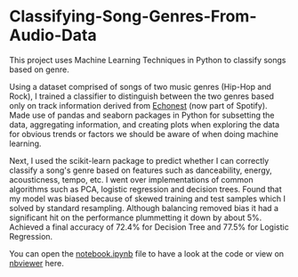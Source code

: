 # Classifying-Song-Genres-From-Audio-Data
This project uses Machine Learning Techniques in Python to classify songs based on genre. 

Using a dataset comprised of songs of two music genres (Hip-Hop and Rock), I trained a classifier to distinguish between the two genres based only on track information derived from [Echonest](http://the.echonest.com/) (now part of Spotify). Made use of pandas and seaborn packages in Python for subsetting the data, aggregating information, and creating plots when exploring the data for obvious trends or factors we should be aware of when doing machine learning. 

Next, I used the scikit-learn package to predict whether I can correctly classify a song's genre based on features such as danceability, energy, acousticness, tempo, etc. I went over implementations of common algorithms such as PCA, logistic regression and decision trees. Found that my model was biased because of skewed training and test samples which I solved by standard resampling. Although balancing removed bias it had a significant hit on the performance plummetting it down by about 5%. Achieved a final accuracy of 72.4% for Decision Tree and 77.5% for Logistic Regression. 

You can open the [notebook.ipynb](https://github.com/abhinand5/Classifying-Song-Genres-From-Audio-Data/blob/master/notebook.ipynb) file to have a look at the code or view on [nbviewer](https://nbviewer.jupyter.org/github/abhinand5/Classifying-Song-Genres-From-Audio-Data/blob/master/notebook.ipynb) here.
